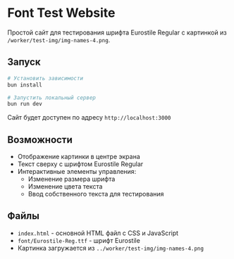 # Font Test Website

Простой сайт для тестирования шрифта Eurostile Regular с картинкой из `/worker/test-img/img-names-4.png`.

## Запуск

```bash
# Установить зависимости
bun install

# Запустить локальный сервер
bun run dev
```

Сайт будет доступен по адресу `http://localhost:3000`

## Возможности

- Отображение картинки в центре экрана
- Текст сверху с шрифтом Eurostile Regular
- Интерактивные элементы управления:
  - Изменение размера шрифта
  - Изменение цвета текста
  - Ввод собственного текста для тестирования

## Файлы

- `index.html` - основной HTML файл с CSS и JavaScript
- `font/Eurostile-Reg.ttf` - шрифт Eurostile
- Картинка загружается из `../worker/test-img/img-names-4.png`
